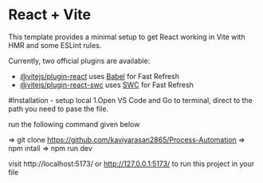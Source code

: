 # React + Vite

This template provides a minimal setup to get React working in Vite with HMR and some ESLint rules.

Currently, two official plugins are available:

- [@vitejs/plugin-react](https://github.com/vitejs/vite-plugin-react/blob/main/packages/plugin-react/README.md) uses [Babel](https://babeljs.io/) for Fast Refresh
- [@vitejs/plugin-react-swc](https://github.com/vitejs/vite-plugin-react-swc) uses [SWC](https://swc.rs/) for Fast Refresh

#Installation - setup local
1.Open VS Code and Go to terminal, direct to the path you need to pase the file.

run the following command given below

  => git clone https://github.com/kaviyarasan2865/Process-Automation
  => npm intall
  => npm run dev 

visit http://localhost:5173/ or http://127.0.0.1:5173/ to run this project in your file
